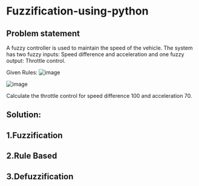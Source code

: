 # Fuzzification-using-python

## Problem statement

A fuzzy controller is used to maintain the speed of the vehicle. The system has two fuzzy inputs: Speed difference and acceleration and one fuzzy output: Throttle control.

Given Rules:
![image](https://github.com/Mahizha-N-S/Fuzzification-using-python/assets/102713447/80d23490-101d-48dd-9b1e-52c317504920)

![image](https://github.com/Mahizha-N-S/Fuzzification-using-python/assets/102713447/c664958a-1674-4eec-99e6-1e4662da80a4)


Calculate the throttle control for speed difference 100 and acceleration 70.

## Solution:
## 1.Fuzzification
## 2.Rule Based
## 3.Defuzzification
